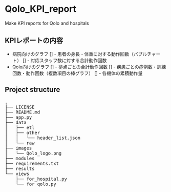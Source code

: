 # Qolo_KPI_report
Make KPI reports for Qolo and hospitals

## KPIレポートの内容
- 病院向けのグラフ
  [] - 患者の身長・体重に対する動作回数（バブルチャート）
  [] - 対応スタッフ数に対する合計動作回数
- Qolo向けのグラフ
  [] - 拠点ごとの合計動作回数
  [] - 疾患ごとの症例数・訓練回数・動作回数（複数項目の棒グラフ）
  [] - 各機体の累積動作量

## Project structure
<pre>
.
├── LICENSE
├── README.md
├── app.py
├── data
│   ├── etl
│   ├── other
│   │   └── header_list.json
│   └── raw
├── images
│   └── Qolo_logo.png
├── modules
├── requirements.txt
├── results
└── views
    ├── for_hospital.py
    └── for_qolo.py
</pre>